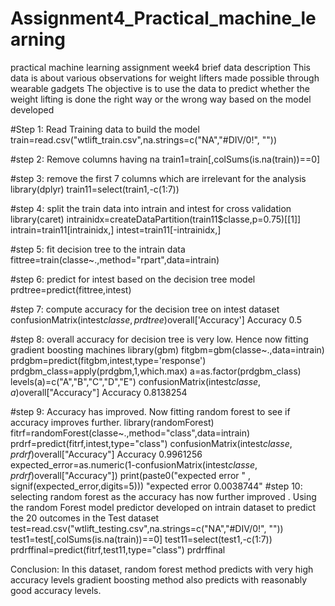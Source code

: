 # Assignment4_Practical_machine_learning
practical machine learning assignment week4
brief data description
This data is about various observations for weight lifters made possible through wearable gadgets The objective is to use the data to predict whether the weight lifting is done the right way or the wrong way based on the model developed

#Step 1: Read Training data to build the model
train=read.csv("wtlift_train.csv",na.strings=c("NA","#DIV/0!", ""))

#step 2: Remove columns having na
train1=train[,colSums(is.na(train))==0]

#step 3: remove the first 7 columns which are irrelevant for the analysis
library(dplyr)
train11=select(train1,-c(1:7))

#step 4: split the train data into intrain and intest for cross validation
library(caret)
intrainidx=createDataPartition(train11$classe,p=0.75)[[1]]
intrain=train11[intrainidx,]
intest=train11[-intrainidx,]

#step 5: fit decision tree to the intrain data
fittree=train(classe~.,method="rpart",data=intrain)

#step 6: predict for intest based on the decision tree model
prdtree=predict(fittree,intest)

#step 7: compute accuracy for the decision tree on intest dataset
confusionMatrix(intest$classe,prdtree)$overall['Accuracy']
Accuracy 
  0.5

#step 8: overall accuracy for decision tree is very low. Hence now fitting gradient boosting machines
library(gbm)
fitgbm=gbm(classe~.,data=intrain)
prdgbm=predict(fitgbm,intest,type='response')
prdgbm_class=apply(prdgbm,1,which.max)
a=as.factor(prdgbm_class)
levels(a)=c("A","B","C","D","E")
confusionMatrix(intest$classe,a)$overall["Accuracy"]
 Accuracy 
 0.8138254

#step 9: Accuracy has improved. Now fitting random forest to see if accuracy improves further.
library(randomForest)
fitrf=randomForest(classe~.,method="class",data=intrain)
prdrf=predict(fitrf,intest,type="class")
confusionMatrix(intest$classe,prdrf)$overall["Accuracy"]
 Accuracy 
 0.9961256
expected_error=as.numeric(1-confusionMatrix(intest$classe,prdrf)$overall["Accuracy"])
print(paste0("expected error   " , signif(expected_error,digits=5)))
 "expected error   0.0038744"
#step 10: selecting random forest as the accuracy has now further improved .
Using the random Forest model predictor developed on intrain dataset to predict the 20 outcomes in the Test dataset
test=read.csv("wtlift_testing.csv",na.strings=c("NA","#DIV/0!", ""))
test1=test[,colSums(is.na(train))==0]
test11=select(test1,-c(1:7))
prdrffinal=predict(fitrf,test11,type="class")
prdrffinal

Conclusion: In this dataset, random forest method predicts with very high accuracy levels gradient boosting method also predicts with reasonably good accuracy levels.



